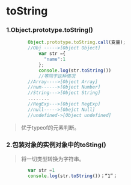 # toString

### 1.Object.prototype.toString()

```javascript
		Object.prototype.toString.call(变量);
		//Obj ----->[Object Object]
            var str ={
              "name":1
            };
        	console.log(str.toString())
			//等同于这种情况
		//Array---->[Object Array]
		//num------>[Object Number]
		//String--->[Object String]
		........
		//RegExp--->[Object RegExp]
		//null----->[Obejct Null]
		//undefined->[Object undefined]
```

> 优于typeof的元素判断。

### 2.包装对象的实例对象中的toSting()

> 将一切类型转换为字符串。

```javascript
        var str =1
        console.log(str.toString())；“1”；
```

